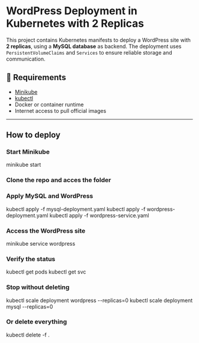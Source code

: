 # WordPress Deployment in Kubernetes with 2 Replicas

This project contains Kubernetes manifests to deploy a WordPress site with **2 replicas**, using a **MySQL database** as backend. The deployment uses `PersistentVolumeClaims` and `Services` to ensure reliable storage and communication.

## 🧾 Requirements

- [Minikube](https://minikube.sigs.k8s.io/docs/)
- [kubectl](https://kubernetes.io/docs/tasks/tools/)
- Docker or container runtime
- Internet access to pull official images

---
## How to deploy

### Start Minikube
minikube start

### Clone the repo and acces the folder 


### Apply MySQL and WordPress
kubectl apply -f mysql-deployment.yaml
kubectl apply -f wordpress-deployment.yaml
kubectl apply -f wordpress-service.yaml

### Access the WordPress site
minikube service wordpress

### Verify the status 
kubectl get pods
kubectl get svc

### Stop without deleting

kubectl scale deployment wordpress --replicas=0
kubectl scale deployment mysql --replicas=0

### Or delete everything

kubectl delete -f .
